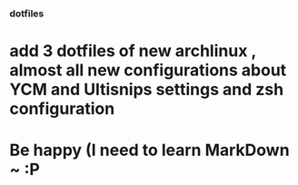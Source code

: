 ### dotfiles
# add 3 dotfiles of new archlinux , almost all new configurations about YCM and Ultisnips settings and zsh configuration 
# Be happy (I need to learn MarkDown ~ :P

